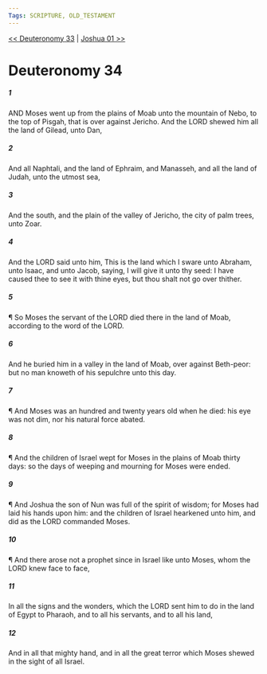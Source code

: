 ```yaml
---
Tags: SCRIPTURE, OLD_TESTAMENT
---
```


[<< Deuteronomy 33](OLD_TESTAMENT/05_Deuteronomy/Deuteronomy_33.md) | [Joshua 01 >>](OLD_TESTAMENT/06_Joshua/Joshua_01.md)

# Deuteronomy 34

##### 1

AND Moses went up from the plains of Moab unto the mountain of Nebo, to the top of Pisgah, that is over against Jericho. And the LORD shewed him all the land of Gilead, unto Dan,

##### 2

And all Naphtali, and the land of Ephraim, and Manasseh, and all the land of Judah, unto the utmost sea,

##### 3

And the south, and the plain of the valley of Jericho, the city of palm trees, unto Zoar.

##### 4

And the LORD said unto him, This is the land which I sware unto Abraham, unto Isaac, and unto Jacob, saying, I will give it unto thy seed: I have caused thee to see it with thine eyes, but thou shalt not go over thither.

##### 5

¶ So Moses the servant of the LORD died there in the land of Moab, according to the word of the LORD.

##### 6

And he buried him in a valley in the land of Moab, over against Beth-peor: but no man knoweth of his sepulchre unto this day.

##### 7

¶ And Moses was an hundred and twenty years old when he died: his eye was not dim, nor his natural force abated.

##### 8

¶ And the children of Israel wept for Moses in the plains of Moab thirty days: so the days of weeping and mourning for Moses were ended.

##### 9

¶ And Joshua the son of Nun was full of the spirit of wisdom; for Moses had laid his hands upon him: and the children of Israel hearkened unto him, and did as the LORD commanded Moses.

##### 10

¶ And there arose not a prophet since in Israel like unto Moses, whom the LORD knew face to face,

##### 11

In all the signs and the wonders, which the LORD sent him to do in the land of Egypt to Pharaoh, and to all his servants, and to all his land,

##### 12

And in all that mighty hand, and in all the great terror which Moses shewed in the sight of all Israel.
